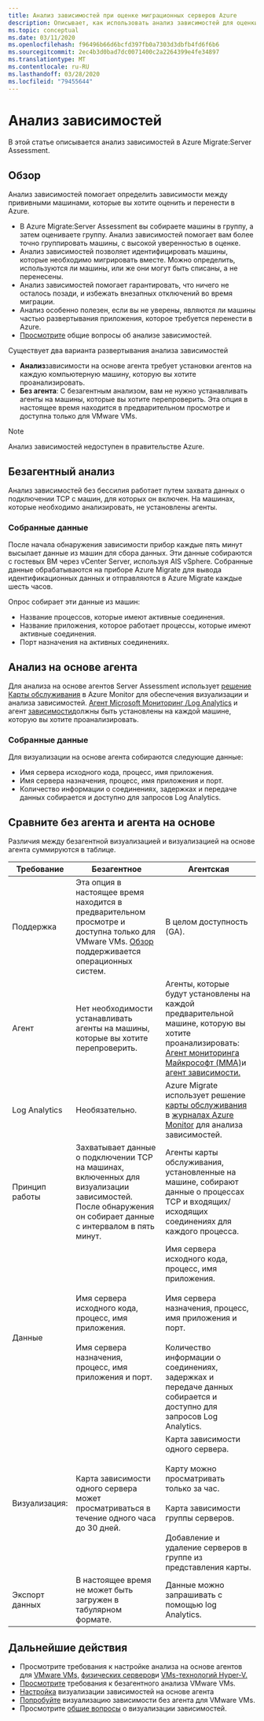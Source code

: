 ```yaml
---
title: Анализ зависимостей при оценке миграционных серверов Azure
description: Описывает, как использовать анализ зависимостей для оценки с помощью оценки Azure Migrate Server.
ms.topic: conceptual
ms.date: 03/11/2020
ms.openlocfilehash: f96496b66d6bcfd397fb0a7303d3dbfb4fd6f6b6
ms.sourcegitcommit: 2ec4b3d0bad7dc0071400c2a2264399e4fe34897
ms.translationtype: MT
ms.contentlocale: ru-RU
ms.lasthandoff: 03/28/2020
ms.locfileid: "79455644"
---
```

# <a name="dependency-analysis"></a>Анализ зависимостей

В этой статье описывается анализ зависимостей в Azure Migrate:Server Assessment.

## <a name="overview"></a>Обзор

Анализ зависимостей помогает определить зависимости между прививными машинами, которые вы хотите оценить и перенести в Azure. 

- В Azure Migrate:Server Assessment вы собираете машины в группу, а затем оцениваете группу. Анализ зависимостей помогает вам более точно группировать машины, с высокой уверенностью в оценке.
- Анализ зависимостей позволяет идентифицировать машины, которые необходимо мигрировать вместе. Можно определить, используются ли машины, или же они могут быть списаны, а не перенесены.
- Анализ зависимостей помогает гарантировать, что ничего не осталось позади, и избежать внезапных отключений во время миграции.
- Анализ особенно полезен, если вы не уверены, являются ли машины частью развертывания приложения, которое требуется перенести в Azure.
- [Просмотрите](common-questions-discovery-assessment.md#what-is-dependency-visualization) общие вопросы об анализе зависимостей.

Существует два варианта развертывания анализа зависимостей

- **Анализ**зависимости на основе агента требует установки агентов на каждую компьютерную машину, которую вы хотите проанализировать.
- **Без агента**: С безагентным анализом, вам не нужно устанавливать агенты на машины, которые вы хотите перепроверить. Эта опция в настоящее время находится в предварительном просмотре и доступна только для VMware VMs.

> [!NOTE]
> Анализ зависимостей недоступен в правительстве Azure.

## <a name="agentless-analysis"></a>Безагентный анализ

Анализ зависимостей без бессилия работает путем захвата данных о подключении TCP с машин, для которых он включен. На машинах, которые необходимо анализировать, не установлены агенты.

### <a name="collected-data"></a>Собранные данные

После начала обнаружения зависимости прибор каждые пять минут высылает данные из машин для сбора данных. Эти данные собираются с гостевых ВМ через vCenter Server, используя AIS vSphere. Собранные данные обрабатываются на приборе Azure Migrate для вывода идентификационных данных и отправляются в Azure Migrate каждые шесть часов.

Опрос собирает эти данные из машин: 
- Название процессов, которые имеют активные соединения.
- Название приложения, которое работает процессы, которые имеют активные соединения.
- Порт назначения на активных соединениях.

## <a name="agent-based-analysis"></a>Анализ на основе агента

Для анализа на основе агентов Server Assessment использует [решение Карты обслуживания](../azure-monitor/insights/service-map.md) в Azure Monitor для обеспечения визуализации и анализа зависимостей. [Агент Microsoft Мониторинг /Log Analytics](../azure-monitor/platform/agents-overview.md#log-analytics-agent) и агент [зависимости](../azure-monitor/platform/agents-overview.md#dependency-agent)должны быть установлены на каждой машине, которую вы хотите проанализировать.

### <a name="collected-data"></a>Собранные данные

Для визуализации на основе агента собираются следующие данные:

- Имя сервера исходного кода, процесс, имя приложения.
- Имя сервера назначения, процесс, имя приложения и порт.
- Количество информации о соединениях, задержках и передаче данных собирается и доступно для запросов Log Analytics. 


## <a name="compare-agentless-and-agent-based"></a>Сравните без агента и агента на основе

Различия между безагентной визуализацией и визуализацией на основе агента суммируются в таблице.

**Требование** | **Безагентное** | **Агентская**
--- | --- | ---
Поддержка | Эта опция в настоящее время находится в предварительном просмотре и доступна только для VMware VMs. [Обзор](migrate-support-matrix-vmware.md#agentless-dependency-analysis-requirements) поддерживается операционных систем. | В целом доступность (GA).
Агент | Нет необходимости устанавливать агенты на машины, которые вы хотите перепроверить. | Агенты, которые будут установлены на каждой предварительной машине, которую вы хотите проанализировать: [Агент мониторинга Майкрософт (MMA)](https://docs.microsoft.com/azure/log-analytics/log-analytics-agent-windows)и [агент зависимости.](https://docs.microsoft.com/azure/azure-monitor/platform/agents-overview#dependency-agent) 
Log Analytics | Необязательно. | Azure Migrate использует решение [карты обслуживания](https://docs.microsoft.com/azure/operations-management-suite/operations-management-suite-service-map) в [журналах Azure Monitor](https://docs.microsoft.com/azure/log-analytics/log-analytics-overview) для анализа зависимостей. 
Принцип работы | Захватывает данные о подключении TCP на машинах, включенных для визуализации зависимостей. После обнаружения он собирает данные с интервалом в пять минут. | Агенты карты обслуживания, установленные на машине, собирают данные о процессах TCP и входящих/исходящих соединениях для каждого процесса.
Данные | Имя сервера исходного кода, процесс, имя приложения.<br/><br/> Имя сервера назначения, процесс, имя приложения и порт. | Имя сервера исходного кода, процесс, имя приложения.<br/><br/> Имя сервера назначения, процесс, имя приложения и порт.<br/><br/> Количество информации о соединениях, задержках и передаче данных собирается и доступно для запросов Log Analytics. 
Визуализация: | Карта зависимости одного сервера может просматриваться в течение одного часа до 30 дней. | Карта зависимости одного сервера.<br/><br/> Карту можно просматривать только за час.<br/><br/> Карта зависимости группы серверов.<br/><br/> Добавление и удаление серверов в группе из представления карты.
Экспорт данных | В настоящее время не может быть загружен в табулярном формате. | Данные можно запрашивать с помощью log Analytics.



## <a name="next-steps"></a>Дальнейшие действия
- Просмотрите требования к настройке анализа на основе агентов для [VMware VMs,](migrate-support-matrix-vmware.md#agent-based-dependency-analysis-requirements) [физических серверов](migrate-support-matrix-physical.md#agent-based-dependency-analysis-requirements)и [VMs-технологий Hyper-V.](migrate-support-matrix-hyper-v.md#agent-based-dependency-analysis-requirements)
- [Просмотрите](migrate-support-matrix-vmware.md#agentless-dependency-analysis-requirements) требования к безагентного анализа VMware VMs.
- [Настройка](how-to-create-group-machine-dependencies.md) визуализации зависимостей на основе агента
- [Попробуйте](how-to-create-group-machine-dependencies-agentless.md) визуализацию зависимости без агента для VMware VMs.
- Просмотрите [общие вопросы](common-questions-discovery-assessment.md#what-is-dependency-visualization) о визуализации зависимостей.


